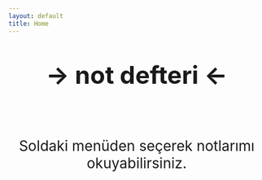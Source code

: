```yaml
---
layout: default
title: Home
---
```

<p align="center" style="font-weight:bold;font-size:48px;"> -> not defteri <- </p>
<br/>
<p align="center" style="font-size:28px;">Soldaki menüden seçerek notlarımı okuyabilirsiniz.</p>


